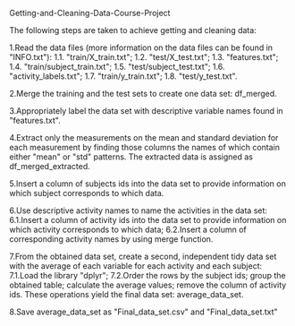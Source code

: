 Getting-and-Cleaning-Data-Course-Project

The following steps are taken to achieve getting and cleaning data:  

1.Read the data files (more information on the data files can be found in "INFO.txt"):
1.1. "train/X_train.txt";
1.2. "test/X_test.txt";
1.3. "features.txt";
1.4. "train/subject_train.txt";
1.5. "test/subject_test.txt";
1.6. "activity_labels.txt";
1.7. "train/y_train.txt";
1.8. "test/y_test.txt".

2.Merge the training and the test sets to create one data set: df_merged.

3.Appropriately label the data set with descriptive variable names found in "features.txt".

4.Extract only the measurements on the mean and standard deviation for each measurement by finding those columns the names of which contain either "mean" or "std" patterns. The extracted data is assigned as df_merged_extracted.    

5.Insert a column of subjects ids into the data set to provide information on
which subject corresponds to which data.

6.Use descriptive activity names to name the activities in the data set:
6.1.Insert a column of activity ids into the data set to provide information
on which activity corresponds to which data;
6.2.Insert a column of corresponding activity names by using merge function.

7.From the obtained data set, create a second, independent tidy data set
with the average of each variable for each activity and each subject:
7.1.Load the library "dplyr";
7.2.Order the rows by the subject ids; group the obtained table; calculate the average values; remove the column of activity ids. These operations yield the final data set: average_data_set.

8.Save average_data_set as "Final_data_set.csv" and "Final_data_set.txt"
